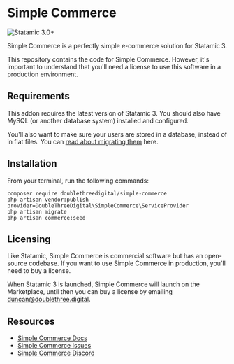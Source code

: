 # Simple Commerce
![Statamic 3.0+](https://img.shields.io/badge/Statamic-3.0+-FF269E?style=for-the-badge&link=https://statamic.com)

Simple Commerce is a perfectly simple e-commerce solution for Statamic 3. 

This repository contains the code for Simple Commerce. However, it's important to understand that you'll need a license to use this software in a production environment.

## Requirements
This addon requires the latest version of Statamic 3. You should also have MySQL (or another database system) installed and configured.

You'll also want to make sure your users are stored in a database, instead of in flat files. You can [read about migrating them](https://statamic.dev/knowledge-base/storing-users-in-a-database) here.

## Installation
From your terminal, run the following commands:

```shell script
composer require doublethreedigital/simple-commerce
php artisan vendor:publish --provider=DoubleThreeDigital\SimpleCommerce\ServiceProvider
php artisan migrate
php artisan commerce:seed
```

## Licensing
Like Statamic, Simple Commerce is commercial software but has an open-source codebase. If you want to use Simple Commerce in production, you'll need to buy a license. 

When Statamic 3 is launched, Simple Commerce will launch on the Marketplace, until then you can buy a license by emailing [duncan@doublethree.digital](mailto:duncan@doublethree.digital).

## Resources
* [Simple Commerce Docs](./docs)
* [Simple Commerce Issues](https://github.com/doublethreedigital/simple-commerce/issues)
* [Simple Commerce Discord](https://discord.gg/P3ACYf9)
